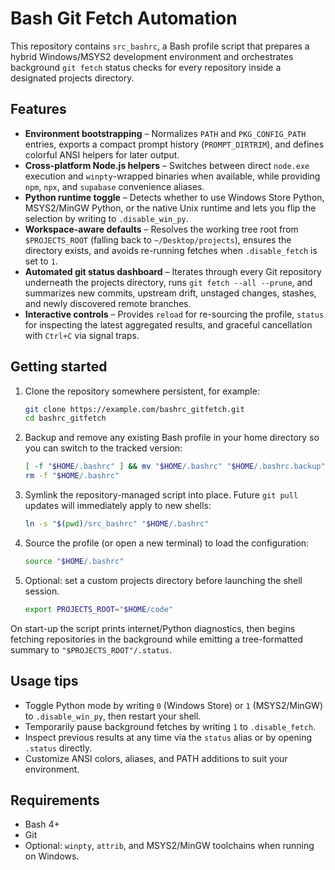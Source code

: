 # Bash Git Fetch Automation

This repository contains `src_bashrc`, a Bash profile script that prepares a hybrid Windows/MSYS2 development environment and orchestrates background `git fetch` status checks for every repository inside a designated projects directory.

## Features

- **Environment bootstrapping** – Normalizes `PATH` and `PKG_CONFIG_PATH` entries, exports a compact prompt history (`PROMPT_DIRTRIM`), and defines colorful ANSI helpers for later output.
- **Cross-platform Node.js helpers** – Switches between direct `node.exe` execution and `winpty`-wrapped binaries when available, while providing `npm`, `npx`, and `supabase` convenience aliases.
- **Python runtime toggle** – Detects whether to use Windows Store Python, MSYS2/MinGW Python, or the native Unix runtime and lets you flip the selection by writing to `.disable_win_py`.
- **Workspace-aware defaults** – Resolves the working tree root from `$PROJECTS_ROOT` (falling back to `~/Desktop/projects`), ensures the directory exists, and avoids re-running fetches when `.disable_fetch` is set to `1`.
- **Automated git status dashboard** – Iterates through every Git repository underneath the projects directory, runs `git fetch --all --prune`, and summarizes new commits, upstream drift, unstaged changes, stashes, and newly discovered remote branches.
- **Interactive controls** – Provides `reload` for re-sourcing the profile, `status` for inspecting the latest aggregated results, and graceful cancellation with `Ctrl+C` via signal traps.

## Getting started

1. Clone the repository somewhere persistent, for example:
   ```bash
   git clone https://example.com/bashrc_gitfetch.git
   cd bashrc_gitfetch
   ```
2. Backup and remove any existing Bash profile in your home directory so you can switch to the tracked version:
   ```bash
   [ -f "$HOME/.bashrc" ] && mv "$HOME/.bashrc" "$HOME/.bashrc.backup"
   rm -f "$HOME/.bashrc"
   ```
3. Symlink the repository-managed script into place. Future `git pull` updates will immediately apply to new shells:
   ```bash
   ln -s "$(pwd)/src_bashrc" "$HOME/.bashrc"
   ```
4. Source the profile (or open a new terminal) to load the configuration:
   ```bash
   source "$HOME/.bashrc"
   ```
5. Optional: set a custom projects directory before launching the shell session.
   ```bash
   export PROJECTS_ROOT="$HOME/code"
   ```

On start-up the script prints internet/Python diagnostics, then begins fetching repositories in the background while emitting a tree-formatted summary to `"$PROJECTS_ROOT"/.status`.

## Usage tips

- Toggle Python mode by writing `0` (Windows Store) or `1` (MSYS2/MinGW) to `.disable_win_py`, then restart your shell.
- Temporarily pause background fetches by writing `1` to `.disable_fetch`.
- Inspect previous results at any time via the `status` alias or by opening `.status` directly.
- Customize ANSI colors, aliases, and PATH additions to suit your environment.

## Requirements

- Bash 4+
- Git
- Optional: `winpty`, `attrib`, and MSYS2/MinGW toolchains when running on Windows.
